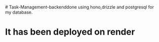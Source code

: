 
#   T a s k - M a n a g e m e n t - b a c k e n d done using hono,drizzle and postgresql for my database.
#   It has been deployed on render 
 
 

